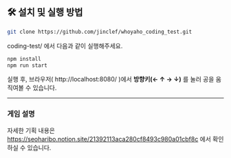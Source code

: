 
## 🛠 설치 및 실행 방법

```bash
git clone https://github.com/jinclef/whoyaho_coding_test.git
```

coding-test/ 에서 다음과 같이 실행해주세요.

```bash
npm install
npm run start
```

실행 후, 브라우저( http://localhost:8080/ )에서 **방향키(← ↑ → ↓)** 를 눌러 공을 움직여볼 수 있습니다.

---

### 게임 설명
자세한 기획 내용은 https://seoharibo.notion.site/21392113aca280cf8493c980a01cbf8c 에서 확인하실 수 있습니다.